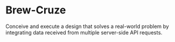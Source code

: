 # Brew-Cruze
Conceive and execute a design that solves a real-world problem by integrating data received from multiple server-side API requests.
